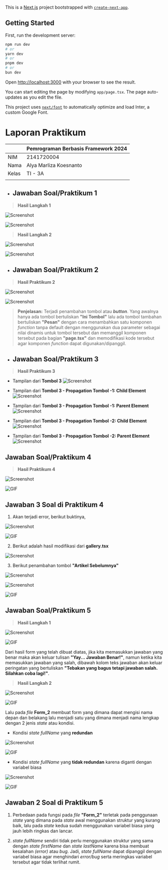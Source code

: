 This is a [Next.js](https://nextjs.org/) project bootstrapped with [`create-next-app`](https://github.com/vercel/next.js/tree/canary/packages/create-next-app).

## Getting Started

First, run the development server:

```bash
npm run dev
# or
yarn dev
# or
pnpm dev
# or
bun dev
```

Open [http://localhost:3000](http://localhost:3000) with your browser to see the result.

You can start editing the page by modifying `app/page.tsx`. The page auto-updates as you edit the file.

This project uses [`next/font`](https://nextjs.org/docs/basic-features/font-optimization) to automatically optimize and load Inter, a custom Google Font.
# **Laporan Praktikum**

|  | Pemrograman Berbasis Framework 2024 |
|--|--|
| NIM | 2141720004 |
| Nama | Alya Marliza Koesnanto |
| Kelas | TI - 3A |
| | |


* ## **Jawaban Soal/Praktikum 1**
> **Hasil Langkah 1**

![Screenshot](assets-report/01.png)

![Screenshot](assets-report/02.png)

> **Hasil Langkah 2**

![Screenshot](assets-report/03.png)

![Screenshot](assets-report/04.png)

* ## **Jawaban Soal/Praktikum 2**

> **Hasil Praktikum 2**

![Screenshot](assets-report/05.png)

![Screenshot](assets-report/06.png)

> **Penjelasan:**
Terjadi penambahan tombol atau **_button_**. Yang awalnya hanya ada tombol bertuliskan **"Ini Tombol"** lalu ada tombol tambahan bertuliskan **"Pesan"** dengan cara menambahkan satu komponen _function_ tanpa default dengan menggunakan dua parameter sebagai nilai dinamis untuk tombol tersebut dan memanggil komponen tersebut pada bagian **"page.tsx"** dan memodifikasi kode tersebut agar komponen _function_ dapat digunakan/dipanggil.

* ## **Jawaban Soal/Praktikum 3**

> **Hasil Praktikum 3**
* Tampilan dari **Tombol 3**
![Screenshot](assets-report/07.png)

* Tampilan dari **Tombol 3 -  Propagation Tombol -1: Child Element**
![Screenshot](assets-report/08.png)

* Tampilan dari **Tombol 3 -  Propagation Tombol -1: Parent Element**
![Screenshot](assets-report/09.png)

* Tampilan dari **Tombol 3 -  Propagation Tombol -2: Child Element**
![Screenshot](assets-report/10.png)

* Tampilan dari **Tombol 3 -  Propagation Tombol -2: Parent Element**
![Screenshot](assets-report/11.png)

## **Jawaban Soal/Praktikum 4**

> **Hasil Praktikum 4**

![Screenshot](assets-report/12.png)

![GIF](assets-report/01.gif)

## **Jawaban 3 Soal di Praktikum 4**

1. Akan terjadi error, berikut buktinya,

![Screenshot](assets-report/13.png)

![GIF](assets-report/02.gif)

2. Berikut adalah hasil modifikasi dari **gallery.tsx**

![Screenshot](assets-report/14.png)

3. Berikut penambahan tombol **"Artikel Sebelumnya"**

![Screenshot](assets-report/15.png)

![Screenshot](assets-report/16.png)

![GIF](assets-report/03.gif)

## **Jawaban Soal/Praktikum 5**

>**Hasil Langkah 1**

![Screenshot](assets-report/17.png)

![GIF](assets-report/04.gif)

Dari hasil form yang telah dibuat diatas, jika kita memasukkan jawaban yang benar maka akan keluar tulisan **"Yay... Jawaban Benar!"**, namun ketika kita memasukkan jawaban yang salah, dibawah kolom teks jawaban akan keluar peringatan yang bertuliskan **"Tebakan yang bagus tetapi jawaban salah. Silahkan coba lagi!"**.

>**Hasil Langkah 2**

![Screenshot](assets-report/17.png)

![GIF](assets-report/04.gif)

Lalu pada _file_ **Form_2** membuat form yang dimana dapat mengisi nama depan dan belakang lalu menjadi satu yang dimana menjadi nama lengkap dengan 2 jenis _state_ atau kondisi.

* Kondisi _state fullName_ yang **redundan**

![Screenshot](assets-report/18.png)

![GIF](assets-report/05.gif)

* Kondisi _state fullName_ yang **tidak redundan** karena diganti dengan variabel biasa

![Screenshot](assets-report/19.png)

![GIF](assets-report/06.gif)

## **Jawaban 2 Soal di Praktikum 5**

1. Perbedaan pada fungsi pada _file_ **"Form_2"** terletak pada penggunaan _state_ yang dimana pada _state_ awal menggunakan struktur yang kurang baik, lalu pada _state_ kedua sudah menggunakan variabel biasa yang jauh lebih ringkas dan lancar.

2. _state fullName_ sendiri tidak perlu menggunakan struktur yang sama dengan _state firstName_ dan _state lastName_ karena bisa membuat kesalahan _(error)_ atau _bug_. Jadi, _state fullName_ dapat dipanggil dengan variabel biasa agar menghindari _error/bug_ serta meringkas variabel tersebut agar tidak terlihat rumit. 
